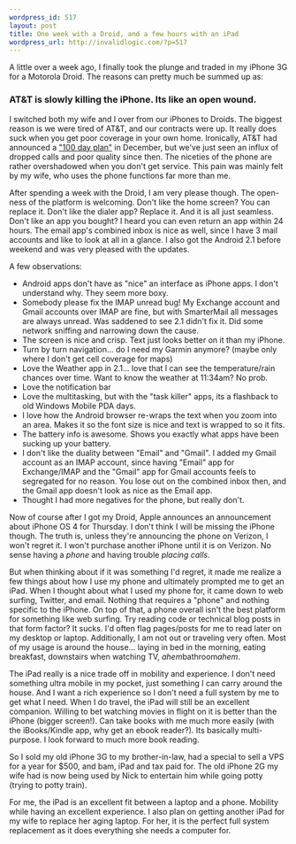 ```yaml
--- 
wordpress_id: 517
layout: post
title: One week with a Droid, and a few hours with an iPad
wordpress_url: http://invalidlogic.com/?p=517
---
```

A little over a week ago, I finally took the plunge and traded in my iPhone 3G for a Motorola Droid.  The reasons can pretty much be summed up as:

<h3><strong>AT&T is slowly killing the iPhone.  Its like an open wound.</strong></h3>

I switched both my wife and I over from our iPhones to Droids.  The biggest reason is we were tired of AT&T, and our contracts were up.  It really does suck when you get poor coverage in your own home.  Ironically, AT&T had announced a <a href="http://gizmodo.com/5506273/are-you-feeling-atts-100-day-plan-to-fix-their-network">"100 day plan"</a> in December, but we've just seen an influx of dropped calls and poor quality since then.  The niceties of the phone are rather overshadowed when you don't get service.  This pain was mainly felt by my wife, who uses the phone functions far more than me.

After spending a week with the Droid, I am very please though.  The open-ness of the platform is welcoming.  Don't like the home screen?  You can replace it.  Don't like the dialer app?  Replace it.  And it is all just seamless.  Don't like an app you bought?  I heard you can even return an app within 24 hours.  The email app's combined inbox is nice as well, since I have 3 mail accounts and like to look at all in a glance.  I also got the Android 2.1 before weekend and was very pleased with the updates.

A few observations:

<ul><li>Android apps don't have as "nice" an interface as iPhone apps.  I don't understand why. They seem more boxy.</li>
<li>Somebody please fix the IMAP unread bug!  My Exchange account and Gmail accounts over IMAP are fine, but with SmarterMail all messages are always unread.  Was saddened to see 2.1 didn't fix it.  Did some network sniffing and narrowing down the cause.</li>
<li>The screen is nice and crisp.  Text just looks better on it than my iPhone.</li>
<li>Turn by turn navigation... do I need my Garmin anymore? (maybe only where I don't get cell coverage for maps)</li>
<li>Love the Weather app in 2.1... love that I can see the temperature/rain chances over time.  Want to know the weather at 11:34am?  No prob.</li>
<li>Love the notification bar</li>
<li>Love the multitasking, but with the "task killer" apps, its a flashback to old Windows Mobile PDA days.</li>
<li>I love how the Android browser re-wraps the text when you zoom into an area.  Makes it so the font size is nice and text is wrapped to so it fits.</li>
<li>The battery info is awesome.  Shows you exactly what apps have been sucking up your battery.</li>
<li>I don't like the duality between "Email" and "Gmail".  I added my Gmail account as an IMAP account, since having "Email" app for Exchange/IMAP and the "Gmail" app for Gmail accounts feels to segregated for no reason.  You lose out on the combined inbox then, and the Gmail app doesn't look as nice as the Email app.</li>
<li>Thought I had more negatives for the phone, but really don't.</li></ul>

Now of course after I got my Droid, Apple announces an announcement about iPhone OS 4 for Thursday.  I don't think I will be missing the iPhone though.  The truth is, unless they're announcing the phone on Verizon, I won't regret it.  I won't purchase another iPhone until it is on Verizon.  No sense having a <em>phone</em> and having trouble <em>placing calls</em>.

But when thinking about if it was something I'd regret, it made me realize a few things about how I use my phone and ultimately prompted me to get an iPad.  When I thought about what I used my phone for, it came down to web surfing, Twitter, and email.  Nothing that requires a "phone" and nothing specific to the iPhone.  On top of that, a phone overall isn't the best platform for something like web surfing.  Try reading code or technical blog posts in that form factor?  It sucks.  I'd often flag pages/posts for me to read later on my desktop or laptop.  Additionally, I am not out or traveling very often.  Most of my usage is around the house... laying in bed in the morning, eating breakfast, downstairs when watching TV, *ahem*bathroom*ahem*.

The iPad really is a nice trade off in mobility and experience.  I don't need something ultra mobile in my pocket, just something I can carry around the house.  And I want a rich experience so I don't need a full system by me to get what I need.  When I do travel, the iPad will still be an excellent companion.  Willing to bet watching movies in flight on it is better than the iPhone (bigger screen!).  Can take books with me much more easily (with the iBooks/Kindle app, why get an ebook reader?).  Its basically multi-purpose.  I look forward to much more book reading.

So I sold my old iPhone 3G to my brother-in-law, had a special to sell a VPS for a year for $500, and bam, iPad and tax paid for.  The old iPhone 2G my wife had is now being used by Nick to entertain him while going potty (trying to potty train).

For me, the iPad is an excellent fit between a laptop and a phone.  Mobility while having an excellent experience.  I also plan on getting another iPad for my wife to replace her aging laptop.  For her, it is the perfect full system replacement as it does everything she needs a computer for.
